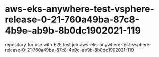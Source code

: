 # aws-eks-anywhere-test-vsphere-release-0-21-760a49ba-87c8-4b9e-ab9b-8b0dc1902021-119
repository for use with E2E test job aws-eks-anywhere-test-vsphere-release-0-21:760a49ba-87c8-4b9e-ab9b-8b0dc1902021-119
